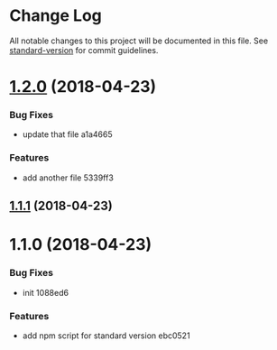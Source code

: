# Change Log

All notable changes to this project will be documented in this file. See [standard-version](https://github.com/conventional-changelog/standard-version) for commit guidelines.

<a name="1.2.0"></a>
# [1.2.0](/compare/v1.1.1...v1.2.0) (2018-04-23)


### Bug Fixes

* update that file a1a4665


### Features

* add another file 5339ff3



<a name="1.1.1"></a>
## [1.1.1](/compare/v1.1.0...v1.1.1) (2018-04-23)



<a name="1.1.0"></a>
# 1.1.0 (2018-04-23)


### Bug Fixes

* init 1088ed6


### Features

* add npm script for standard version ebc0521

